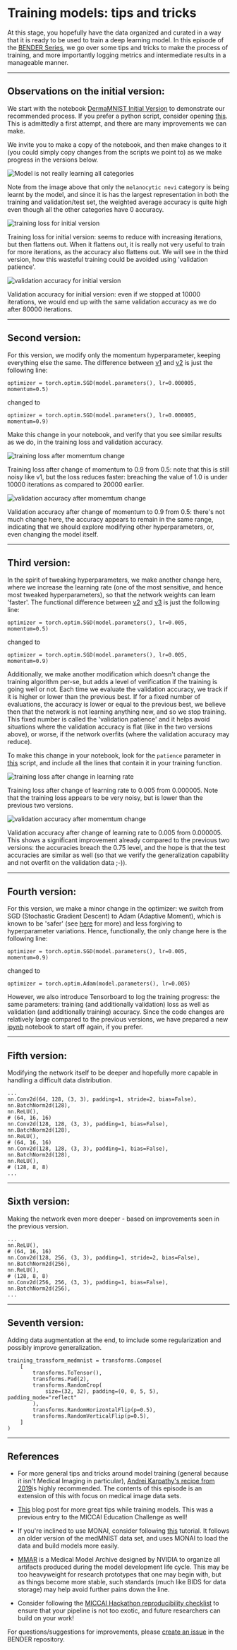 # Training models: tips and tricks

At this stage, you hopefully have the data organized and curated in a way that it is ready to be used to train a deep learning model. In this episode of the [BENDER Series](https://github.com/ubern-mia/bender), we go over some tips and tricks to make the process of training, and more importantly logging metrics and intermediate results in a manageable manner. 

--------------------

## Observations on the initial version:

We start with the notebook [DermaMNIST Initial Version](/episode03/dermamnist_v1_initial.ipynb) to demonstrate our recommended process. If you prefer a python script, consider opening [this](/episode03/dermamnist_v1_initial.py). This is admittedly a first attempt, and there are many improvements we can make. 

We invite you to make a copy of the notebook, and then make changes to it (you could simply copy changes from the scripts we point to) as we make progress in the versions below.

![Model is not really learning all categories](/episode03/dermamnist_v1_initial/per_class_metrics.png)

Note from the image above that only the `melanocytic nevi` category is being learnt by the model, and since it is has the largest representation in both the training and validation/test set, the weighted average accuracy is quite high even though all the other categories have 0 accuracy. 

![training loss for initial version](/episode03/dermamnist_v1_initial/train_loss.png)

Training loss for initial version: seems to reduce with increasing iterations, but then flattens out. When it flattens out, it is really not very useful to train for more iterations, as the accuracy also flattens out. We will see in the third version, how this wasteful training could be avoided using 'validation patience'.

![validation accuracy for initial version](/episode03/dermamnist_v1_initial/val_acc.png)

Validation accuracy for initial version: even if we stopped at 10000 iterations, we would end up with the same validation accuracy as we do after 80000 iterations.

--------------------

## Second version:

For this version, we modify only the momentum hyperparameter, keeping everything else the same. The difference between [v1](/episode03/dermamnist_v1_initial.py) and [v2](/episode03/dermamnist_v2_momentum0p9.py) is just the following line:

    optimizer = torch.optim.SGD(model.parameters(), lr=0.000005, momentum=0.5)

changed to 

    optimizer = torch.optim.SGD(model.parameters(), lr=0.000005, momentum=0.9)

Make this change in your notebook, and verify that you see similar results as we do, in the training loss and validation accuracy.

![training loss after momemtum change](/episode03/dermamnist_v2_momentum0p9/train_loss.png)

Training loss after change of momentum to 0.9 from 0.5: note that this is still noisy like v1, but the loss reduces faster: breaching the value of 1.0 is under 10000 iterations as compared to 20000 earlier. 

![validation accuracy after momemtum change](/episode03/dermamnist_v2_momentum0p9/val_acc.png)

Validation accuracy after change of momentum to 0.9 from 0.5: there's not much change here, the accuracy appears to remain in the same range, indicating that we should explore modifying other hyperparameters, or, even changing the model itself.

--------------------

## Third version:

In the spirit of tweaking hyperparameters, we make another change here, where we increase the learning rate (one of the most sensitive, and hence most tweaked hyperparameters), so that the network weights can learn 'faster'. The functional difference between [v2](/episode03/dermamnist_v2_momentum0p9.py) and [v3](/episode03/dermamnist_v3_lr0p005_val_patience.py) is just the following line:

    optimizer = torch.optim.SGD(model.parameters(), lr=0.005, momentum=0.5)

changed to 

    optimizer = torch.optim.SGD(model.parameters(), lr=0.005, momentum=0.9)

Additionally, we make another modification which doesn't change the training algorithm per-se, but adds a level of verification if the training is going well or not. Each time we evaluate the validation accuracy, we track if it is higher or lower than the previous best. If for a fixed number of evaluations, the accuracy is lower or equal to the previous best, we believe then that the network is not learning anything new, and so we stop training. This fixed number is called the 'validation patience' and it helps avoid situations where the validation accuracy is flat (like in the two versions above), or worse, if the network overfits (where the validation accuracy may reduce).

To make this change in your notebook, look for the `patience` parameter in [this](/episode03/dermamnist_v3_lr0p005_val_patience.py) script, and include all the lines that contain it in your training function.

![training loss after change in learning rate](/episode03/dermamnist_v3_lr0p005_val_patience/train_loss.png)

Training loss after change of learning rate to 0.005 from 0.000005. Note that the training loss appears to be very noisy, but is lower than the previous two versions.

![validation accuracy after momemtum change](/episode03/dermamnist_v3_lr0p005_val_patience/val_acc.png)

Validation accuracy after change of learning rate to 0.005 from 0.000005. This shows a significant improvement already compared to the previous two versions: the accuracies breach the 0.75 level, and the hope is that the test accuracies are similar as well (so that we verify the generalization capability and not overfit on the validation data ;-)).

--------------------

## Fourth version:

For this version, we make a minor change in the optimizer: we switch from SGD (Stochastic Gradient Descent) to Adam (Adaptive Moment), which is known to be 'safer' (see [here](https://karpathy.github.io/2019/04/25/recipe/) for more) and less forgiving to hyperparameter variations. Hence, functionally, the only change here is the following line:

    optimizer = torch.optim.SGD(model.parameters(), lr=0.005, momentum=0.9)

changed to

    optimizer = torch.optim.Adam(model.parameters(), lr=0.005)

However, we also introduce Tensorboard to log the training progress: the same parameters: training (and additionally validation) loss as well as validation (and additionally training) accuracy. Since the code changes are relatively large compared to the previous versions, we have prepared a new [ipynb](/episode03/dermamnist_v4_adam_TB.ipynb) notebook to start off again, if you prefer.

--------------------

## Fifth version:

Modifying the network itself to be deeper and hopefully more capable in handling a difficult data distribution.

    ...
    nn.Conv2d(64, 128, (3, 3), padding=1, stride=2, bias=False),
    nn.BatchNorm2d(128),
    nn.ReLU(),
    # (64, 16, 16)
    nn.Conv2d(128, 128, (3, 3), padding=1, bias=False),
    nn.BatchNorm2d(128),
    nn.ReLU(),
    # (64, 16, 16)
    nn.Conv2d(128, 128, (3, 3), padding=1, bias=False),
    nn.BatchNorm2d(128),
    nn.ReLU(),
    # (128, 8, 8)
    ...

--------------------

## Sixth version:

Making the network even more deeper - based on improvements seen in the previous version.

    ...
    nn.ReLU(),
    # (64, 16, 16)
    nn.Conv2d(128, 256, (3, 3), padding=1, stride=2, bias=False),
    nn.BatchNorm2d(256),
    nn.ReLU(),
    # (128, 8, 8)
    nn.Conv2d(256, 256, (3, 3), padding=1, bias=False),
    nn.BatchNorm2d(256),
    ...

--------------------

## Seventh version:

Adding data augmentation at the end, to imclude some regularization and possibly improve generalization.

    training_transform_medmnist = transforms.Compose(
        [
            transforms.ToTensor(),
            transforms.Pad(2),
            transforms.RandomCrop(
                size=(32, 32), padding=(0, 0, 5, 5), padding_mode="reflect"
            ),
            transforms.RandomHorizontalFlip(p=0.5),
            transforms.RandomVerticalFlip(p=0.5),
        ]
    )

--------------------

## References

* For more general tips and tricks around model training (general because it isn't Medical Imaging in particular), [Andrei Karpathy's recipe from 2019](https://karpathy.github.io/2019/04/25/recipe/)is highly recommended. The contents of this episode is an extension of this with focus on medical image data sets. 

* [This](https://medium.com/miccai-educational-initiative/project-roadmap-for-the-medical-imaging-student-working-with-deep-learning-351add6066cf) blog post for more great tips while training models. This was a previous entry to the MICCAI Education Challenge as well!

* If you're inclined to use MONAI, consider following [this](https://github.com/Project-MONAI/tutorials/blob/main/2d_classification/mednist_tutorial.ipynb) tutorial. It follows an older version of the medMNIST data set, and uses MONAI to load the data and build models more easily.

* [MMAR](https://docs.nvidia.com/clara/clara-train-sdk/pt/mmar.html) is a Medical Model Archive designed by NVIDIA to organize all artifacts produced during the model development life cycle. This may be too heavyweight for research prototypes that one may begin with, but as things become more stable, such standards (much like BIDS for data storage) may help avoid further pains down the line.

* Consider following the [MICCAI Hackathon reproducibility checklist](https://github.com/JunMa11/MICCAI-Reproducibility-Checklist) to ensure that your pipeline is not too exotic, and future researchers can build on your work!

For questions/suggestions for improvements, please [create an issue](https://github.com/ubern-mia/bender/issues) in the BENDER repository.